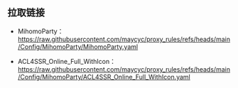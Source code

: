## 拉取链接



- MihomoParty：https://raw.githubusercontent.com/maycyc/proxy_rules/refs/heads/main/Config/MihomoParty/MihomoParty.yaml

- ACL4SSR_Online_Full_WithIcon：https://raw.githubusercontent.com/maycyc/proxy_rules/refs/heads/main/Config/MihomoParty/ACL4SSR_Online_Full_WithIcon.yaml